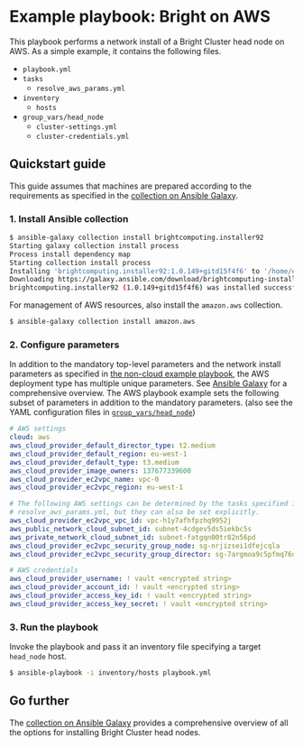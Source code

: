 # Example playbook: Bright on AWS 

This playbook performs a network install of a Bright Cluster head node on AWS. As a simple example, it contains the following files.

- `playbook.yml`
- `tasks`
  - `resolve_aws_params.yml`
- `inventory`
    - `hosts`
- `group_vars/head_node`
    - `cluster-settings.yml`
    - `cluster-credentials.yml`

## Quickstart guide

This guide assumes that machines are prepared according to the requirements as specified in the [collection on Ansible Galaxy](https://galaxy.ansible.com/brightcomputing/installer92).

### 1. Install Ansible collection

```sh
$ ansible-galaxy collection install brightcomputing.installer92
Starting galaxy collection install process
Process install dependency map
Starting collection install process
Installing 'brightcomputing.installer92:1.0.149+gitd15f4f6' to '/home/example/.ansible/collections/ansible_collections/brightcomputing/installer'
Downloading https://galaxy.ansible.com/download/brightcomputing-installer92-1.0.149+gitd15f4f6.tar.gz to /home/example/.ansible/tmp/ansible-local-220503_dk8flv/tmpsip0qgrl
brightcomputing.installer92 (1.0.149+gitd15f4f6) was installed successfully
```

For management of AWS resources, also install the `amazon.aws` collection.

```sh
$ ansible-galaxy collection install amazon.aws
```

### 2. Configure parameters

In addition to the mandatory top-level parameters and the network install parameters as specified in [the non-cloud example playbook](../non-cloud/), the AWS deployment type has multiple unique parameters. See [Ansible Galaxy](https://galaxy.ansible.com/brightcomputing/installer92) for a comprehensive overview. The AWS playbook example sets the following subset of parameters in addition to the mandatory parameters. (also see the YAML configuration files in [`group_vars/head_node`](group_vars/head_node/))

```yaml
# AWS settings
cloud: aws
aws_cloud_provider_default_director_type: t2.medium
aws_cloud_provider_default_region: eu-west-1
aws_cloud_provider_default_type: t3.medium
aws_cloud_provider_image_owners: 137677339600
aws_cloud_provider_ec2vpc_name: vpc-0
aws_cloud_provider_ec2vpc_region: eu-west-1
```

```yaml
# The following AWS settings can be determined by the tasks specified in
# resolve_aws_params.yml, but they can also be set explicitly.
aws_cloud_provider_ec2vpc_vpc_id: vpc-h1y7afhfpzhq9952j
aws_public_network_cloud_subnet_id: subnet-4cdgev5ds5iekbc5s
aws_private_network_cloud_subnet_id: subnet-fatgqn00tr82n56pd
aws_cloud_provider_ec2vpc_security_group_node: sg-nrjizsei1dfejcqla
aws_cloud_provider_ec2vpc_security_group_director: sg-7argmoa9c5pfmq76u
```

```yaml
# AWS credentials
aws_cloud_provider_username: ! vault <encrypted string>
aws_cloud_provider_account_id: ! vault <encrypted string>
aws_cloud_provider_access_key_id: ! vault <encrypted string>
aws_cloud_provider_access_key_secret: ! vault <encrypted string>
```

### 3. Run the playbook

Invoke the playbook and pass it an inventory file specifying a target `head_node` host.

```sh
$ ansible-playbook -i inventory/hosts playbook.yml
```

## Go further

The [collection on Ansible Galaxy](https://galaxy.ansible.com/brightcomputing/installer92) provides a comprehensive overview of all the options for installing Bright Cluster head nodes.
